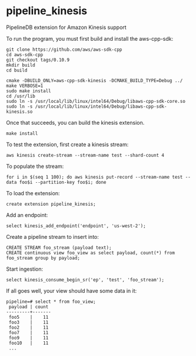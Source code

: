 # pipeline_kinesis

PipelineDB extension for Amazon Kinesis support

To run the program, you must first build and install the aws-cpp-sdk:

```
git clone https://github.com/aws/aws-sdk-cpp
cd aws-sdk-cpp
git checkout tags/0.10.9
mkdir build
cd build

cmake -DBUILD_ONLY=aws-cpp-sdk-kinesis -DCMAKE_BUILD_TYPE=Debug ../
make VERBOSE=1
sudo make install
cd /usr/lib
sudo ln -s /usr/local/lib/linux/intel64/Debug/libaws-cpp-sdk-core.so
sudo ln -s /usr/local/lib/linux/intel64/Debug/libaws-cpp-sdk-kinesis.so 
```

Once that succeeds, you can build the kinesis extension.

```
make install
```

To test the extension, first create a kinesis stream:

```
aws kinesis create-stream --stream-name test --shard-count 4
```

To populate the stream:

```
for i in $(seq 1 100); do aws kinesis put-record --stream-name test --data foo$i --partition-key foo$i; done
```

To load the extension:

```
create extension pipeline_kinesis;
```

Add an endpoint:

```
select kinesis_add_endpoint('endpoint', 'us-west-2');
```

Create a pipeline stream to insert into:

```
CREATE STREAM foo_stream (payload text);
CREATE continuous view foo_view as select payload, count(*) from foo_stream group by payload;
```

Start ingestion:

```
select kinesis_consume_begin_sr('ep', 'test', 'foo_stream');
```

If all goes well, your view should have some data in it:

```
pipeline=# select * from foo_view;
 payload | count 
---------+-------
 foo5    |    11
 foo3    |    11
 foo2    |    11
 foo7    |    11
 foo9    |    11
 foo10   |    11
 ...
```
